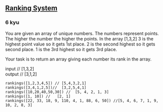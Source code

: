 <h2><a href=https://www.codewars.com/kata/58e16de3a312d34d000000bd/train/javascript target="_blank">Ranking System</a></h2><h3>6 kyu</h3><p>You are given an array of unique numbers. The numbers represent points. The higher the number the higher the points.  In the array [1,3,2] 3 is the highest point value so it gets 1st place. 2 is the second highest so it gets second place. 1 is the 3rd highest so it gets 3rd place. </p><p>Your task is to return an array giving each number its rank in the array.  </p>input // [1,3,2] <br>output // [3,1,2]<br><p></p><p><code>rankings([1,2,3,4,5]) // [5,4,3,2,1]</code> <br><code>rankings([3,4,1,2,5])//  [3,2,5,4,1]</code> <br><code>rankings([10,20,40,50,30]) //  [5, 4, 2, 1, 3]</code> <br><code>rankings([1, 10]) //   [2, 1]</code> <br><code>rankings([22, 33, 18, 9, 110, 4, 1, 88, 6, 50]) //</code><code>[5, 4, 6, 7, 1, 9, 10, 2, 8, 3]</code></p>